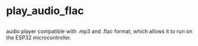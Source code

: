 # play_audio_flac
##
audio player compatible with .mp3 and .flac format, which allows it to run on the ESP32 microcontroller.
